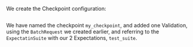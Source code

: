 We create the Checkpoint configuration:

```python name="tests/integration/docusaurus/deployment_patterns/aws_cloud_storage_pandas.py create_checkpoint"
```

We have named the checkpoint `my_checkpoint`, and added one Validation, using the `BatchRequest` we created earlier, 
and referring to the `ExpectatinSuite` with our 2 Expectations, `test_suite`.

